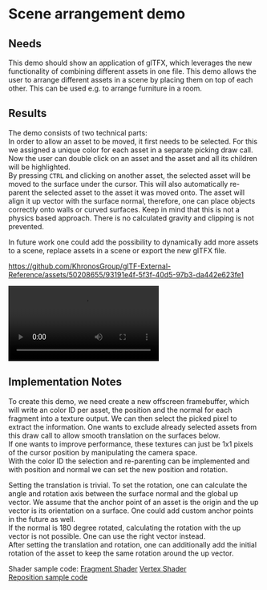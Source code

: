 # Scene arrangement demo
## Needs
This demo should show an application of glTFX, which leverages the new functionality of combining different assets in one file. This demo allows the user to arrange different assets in a scene by placing them on top of each other. This can be used e.g. to arrange furniture in a room.
## Results
The demo consists of two technical parts: \
In order to allow an asset to be moved, it first needs to be selected. For this we assigned a unique color for each asset in a separate picking draw call. Now the user can double click on an asset and the asset and all its children will be highlighted.\
By pressing `CTRL` and clicking on another asset, the selected asset will be moved to the surface under the cursor. This will also automatically re-parent the selected asset to the asset it was moved onto. The asset will align it up vector with the surface normal, therefore, one can place objects correctly onto walls or curved surfaces. Keep in mind that this is not a physics based approach. There is no calculated gravity and clipping is not prevented.

In future work one could add the possibility to dynamically add more assets to a scene, replace assets in a scene or export the new glTFX file.


https://github.com/KhronosGroup/glTF-External-Reference/assets/50208655/93191e4f-5f3f-40d5-97b3-da442e623fe1

![Alternative link](https://raw.githubusercontent.com/KhronosGroup/glTF-External-Reference/picking/explainers/videos/scene_arrangement.mp4)

## Implementation Notes
To create this demo, we need create a new offscreen framebuffer, which will write an color ID per asset, the position and the normal for each fragment into a texture output. We can then select the picked pixel to extract the information. One wants to exclude already selected assets from this draw call to allow smooth translation on the surfaces below.\
If one wants to improve performance, these textures can just be 1x1 pixels of the cursor position by manipulating the camera space.\
With the color ID the selection and re-parenting can be implemented and with position and normal we can set the new position and rotation.

Setting the translation is trivial. To set the rotation, one can calculate the angle and rotation axis between the surface normal and the global up vector. We assume that the anchor point of an asset is the origin and the up vector is its orientation on a surface. One could add custom anchor points in the future as well.\
If the normal is 180 degree rotated, calculating the rotation with the up vector is not possible. One can use the right vector instead.\
After setting the translation and rotation, one can additionally add the initial rotation of the asset to keep the same rotation around the up vector.

Shader sample code: [Fragment Shader](https://github.com/KhronosGroup/glTF-Sample-Viewer/blob/feature/gltfx/source/Renderer/shaders/picking.frag) [Vertex Shader](https://github.com/KhronosGroup/glTF-Sample-Viewer/blob/feature/gltfx/source/Renderer/shaders/picking.vert)\
[Reposition sample code](https://github.com/KhronosGroup/glTF-Sample-Viewer/blob/87dcecf011e8626f50ca780c0258f8dd919f262a/app_web/src/main.js#L300)
